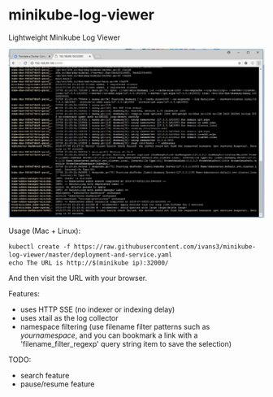 # minikube-log-viewer
Lightweight Minikube Log Viewer

![minikube-log-viewer-screenshot.png](minikube-log-viewer-screenshot.png)

Usage (Mac + Linux):
```
kubectl create -f https://raw.githubusercontent.com/ivans3/minikube-log-viewer/master/deployment-and-service.yaml
echo The URL is http://$(minikube ip):32000/
```
And then visit the URL with your browser.

Features:
 * uses HTTP SSE (no indexer or indexing delay)
 * uses xtail as the log collector
 * namespace filtering (use filename filter patterns such as _yournamespace_, and you can bookmark a link with a 'filename_filter_regexp' query string item to save the selection)

TODO:
 * search feature
 * pause/resume feature

